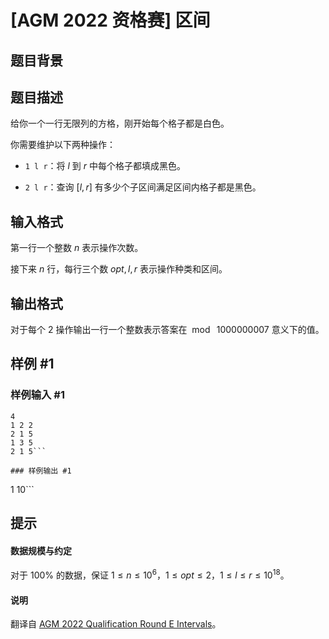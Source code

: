 # [AGM 2022 资格赛] 区间

## 题目背景



## 题目描述

给你一个一行无限列的方格，刚开始每个格子都是白色。

你需要维护以下两种操作：

* `1 l r`：将 $l$ 到 $r$ 中每个格子都填成黑色。

* `2 l r`：查询 $[l,r]$ 有多少个子区间满足区间内格子都是黑色。 


## 输入格式

第一行一个整数 $n$ 表示操作次数。

接下来 $n$ 行，每行三个数 $opt,l,r$ 表示操作种类和区间。

## 输出格式

对于每个 $2$ 操作输出一行一个整数表示答案在 $\bmod\ 1000000007$ 意义下的值。

## 样例 #1

### 样例输入 #1
```
4
1 2 2
2 1 5
1 3 5
2 1 5```

### 样例输出 #1

```
1
10```

## 提示

#### 数据规模与约定

对于 $100\%$ 的数据，保证 $1\leq n\leq 10^6$，$1\leq opt\leq 2$，$1\leq l\leq r\leq 10^{18}$。

#### 说明

翻译自 [AGM 2022 Qualification Round E Intervals](https://judge.agm-contest.com/public/problems/4/text)。
